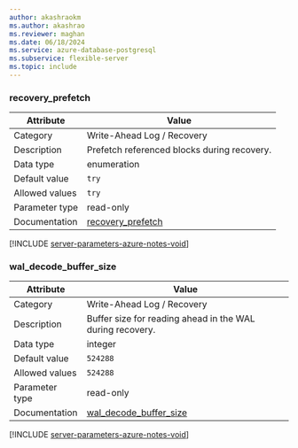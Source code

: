```yaml
---
author: akashraokm
ms.author: akashrao
ms.reviewer: maghan
ms.date: 06/18/2024
ms.service: azure-database-postgresql
ms.subservice: flexible-server
ms.topic: include
---
```

### recovery_prefetch

| Attribute      | Value                                                      |
|----------------|------------------------------------------------------------|
| Category       | Write-Ahead Log / Recovery |
| Description    | Prefetch referenced blocks during recovery.               |
| Data type      | enumeration |
| Default value  | `try`         |
| Allowed values | `try`          |
| Parameter type | read-only      |
| Documentation  | [recovery_prefetch](https://www.postgresql.org/docs/15/runtime-config-wal.html#GUC-RECOVERY-PREFETCH)           |


[!INCLUDE [server-parameters-azure-notes-void](./server-parameters-azure-notes-void.md)]



### wal_decode_buffer_size

| Attribute      | Value                                                      |
|----------------|------------------------------------------------------------|
| Category       | Write-Ahead Log / Recovery |
| Description    | Buffer size for reading ahead in the WAL during recovery. |
| Data type      | integer     |
| Default value  | `524288`      |
| Allowed values | `524288`       |
| Parameter type | read-only      |
| Documentation  | [wal_decode_buffer_size](https://www.postgresql.org/docs/15/runtime-config-wal.html#GUC-WAL-DECODE-BUFFER-SIZE) |


[!INCLUDE [server-parameters-azure-notes-void](./server-parameters-azure-notes-void.md)]



